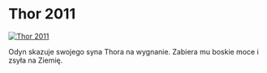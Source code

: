 Thor 2011 
=============
[![Thor 2011 ](http://vidos.pl/images/player.gif)](http://vidos.pl/thor-2011)

 Odyn skazuje swojego syna Thora na wygnanie. Zabiera mu boskie moce i zsyła na Ziemię.
